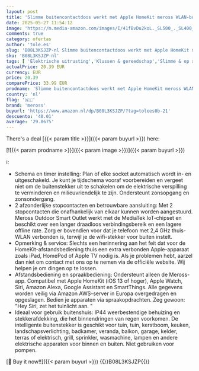 ```yaml
---
layout: post
title: 'Slimme buitencontactdoos werkt met Apple HomeKit meross WLAN-buitenstopcontact waterdicht  WiFi tuin dubbel stopcontact  compatibel met Siri  Alexa  Google Assistant  slechts 2 4 GHz'
date: 2025-05-27 11:54:12
image: 'https://m.media-amazon.com/images/I/41fBvDu2koL._SL500_._SL400_.jpg'
comments: true
category: ofertas
author: 'tole.es'
slug: 'B08L3KSJZP-nl Slimme buitencontactdoos werkt met Apple HomeKit meross...'
sku: 'B08L3KSJZP-nl'
tags: [ 'Elektrische uitrusting','Klussen & gereedschap','Slimme & op afstand bedienbare stekkers','Stopcontacten & accessoires','meross','🇳🇱', ]
actualPrice: 20.39 EUR
currency: EUR
price: 20.39
comparePrice: 33.99 EUR
prodname: 'Slimme buitencontactdoos werkt met Apple HomeKit meross WLAN-buitenstopcontact waterdicht  WiFi tuin dubbel stopcontact  compatibel met Siri  Alexa  Google Assistant  slechts 2 4 GHz'
country: 'nl'
flag: '🇳🇱'
brand: 'meross'
buyurl: 'https://www.amazon.nl/dp/B08L3KSJZP/?tag=tolees0b-21'
descuento: '40.01'
average: '29.8675'
---
```


There's a deal [{{< param title >}}]({{< param buyurl >}})  here:

[![{{< param prodname >}}]({{< param image >}})]({{< param buyurl >}})

ℹ️:

- Schema en timer instelling: Plan of elke socket automatisch wordt in- en uitgeschakeld. Je kunt je tijdschema vooraf voorbereiden en vergeet niet om de buitenstekker uit te schakelen om de elektrische verspilling te verminderen en milieuvriendelijk te zijn. Ondersteunt zonsopgang en zonsondergang.
- 2 afzonderlijke stopcontacten en betrouwbare aansluiting: Met 2 stopcontacten die onafhankelijk van elkaar kunnen worden aangestuurd. Meross Outdoor Smart Outlet werkt met de MediaTek IoT-chipset en beschikt over een langer draadloos verbindingsbereik en een lagere offline rate. Zorg er bovendien voor dat je telefoon met 2,4 GHz thuis-WLAN verbonden is, terwijl je de wifi-stekker voor buiten instelt.
- Opmerking & service: Slechts een herinnering aan het feit dat voor de HomeKit-afstandsbediening thuis een extra verbonden Apple-apparaat zoals iPad, HomePod of Apple TV nodig is. Als je problemen hebt, aarzel dan niet om contact met ons op te nemen via de officiële website. Wij helpen je om dingen op te lossen.
- Afstandsbediening en spraakbediening: Ondersteunt alleen de Meross-app. Compatibel met Apple HomeKit (iOS 13 of hoger), Apple Watch, Siri, Amazon Alexa, Google Assistant en SmartThings. Alle gegevens worden veilig via Amazon AWS-server in Europa overgedragen en opgeslagen. Bedien je apparaten via spraakopdrachten. Zeg gewoon: "Hey Siri, zet het tuinlicht aan. "
- Ideaal voor gebruik buitenshuis: IP44 weerbestendige behuizing en stekkerafdekking, die het binnendringen van regen voorkomen. De intelligente buitenstekker is geschikt voor tuin, tuin, kerstboom, keuken, landschapsverlichting, badkamer, veranda, balkon, garage, kelder, terras of elektrisch, grill, sprinkler, wasmachine, lampen en andere elektrische apparaten voor binnen en buiten. Niet gebruiken voor pompen.

[🛒 Buy it now!!]({{< param buyurl >}})
{{<world>}}B08L3KSJZP{{</world>}}
